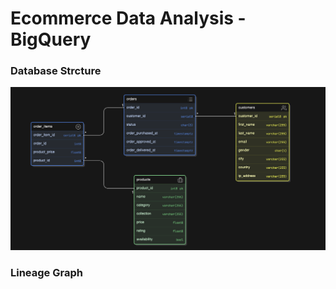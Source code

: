 # Ecommerce Data Analysis - BigQuery

### Database Strcture

![alt text](images/data-structure.png)

### Lineage Graph
